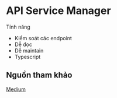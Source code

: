 # API Service Manager

Tính năng

- Kiểm soát các endpoint
- Dễ đọc
- Dễ maintain
- Typescript
  
## Nguồn tham khảo

[Medium](https://rossbulat.medium.com/advanced-typescript-by-example-api-service-manager-7ea591f5eba8)
